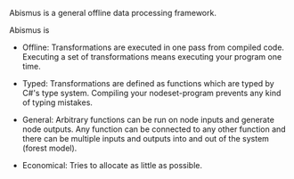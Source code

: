 Abismus is a general offline data processing framework.

Abismus is 

- Offline: Transformations are executed in one pass from compiled code. Executing a set of transformations means executing your program one time.
  
- Typed: Transformations are defined as functions which are typed by C#'s type system. Compiling your nodeset-program prevents any kind of typing mistakes.

- General: Arbitrary functions can be run on node inputs and generate node outputs. Any function can be connected to any other function and there can be multiple inputs and outputs into and out of the system (forest model).

- Economical: Tries to allocate as little as possible.
